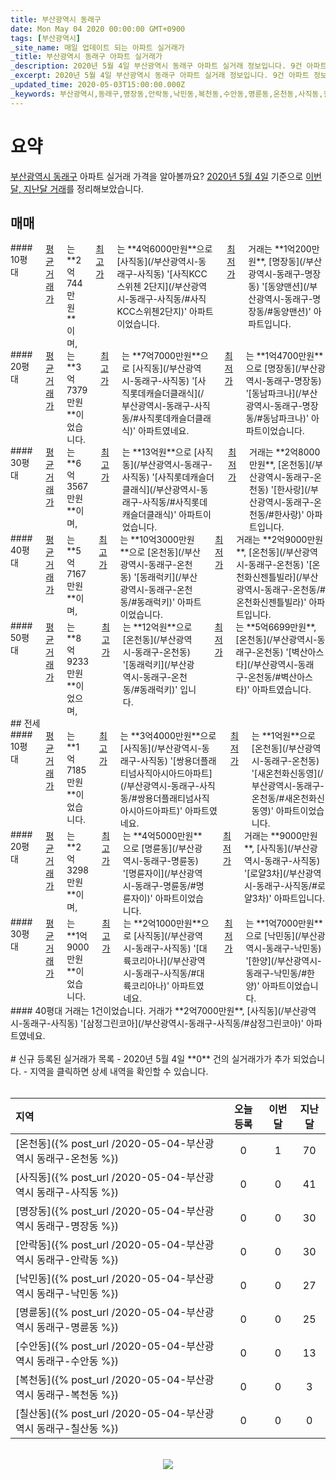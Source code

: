 ```yaml
---
title: 부산광역시 동래구
date: Mon May 04 2020 00:00:00 GMT+0900
tags: [부산광역시]
_site_name: 매일 업데이트 되는 아파트 실거래가
_title: 부산광역시 동래구 아파트 실거래가
_description: 2020년 5월 4일 부산광역시 동래구 아파트 실거래 정보입니다. 9건 아파트 정보가 있습니다.
_excerpt: 2020년 5월 4일 부산광역시 동래구 아파트 실거래 정보입니다. 9건 아파트 정보가 있습니다.
_updated_time: 2020-05-03T15:00:00.000Z
_keywords: 부산광역시,동래구,명장동,안락동,낙민동,복천동,수안동,명륜동,온천동,사직동,칠산동
---
```



# 요약
<ins>부산광역시 동래구</ins> 아파트 실거래 가격을 알아볼까요? <ins>2020년 5월 4일</ins> 기준으로 <ins>이번달, 지난달 거래</ins>를 정리해보았습니다.

## 매매
<div class="container">
<div class="six columns" markdown="1">
#### 10평대
<ins>평균 거래가</ins>는 **2억744만원**이며, <ins>최고가</ins>는 **4억6000만원**으로 [사직동](/부산광역시-동래구-사직동) '[사직KCC스위첸 2단지](/부산광역시-동래구-사직동/#사직KCC스위첸2단지)' 아파트이었습니다. <ins>최저가</ins> 거래는 **1억200만원**, [명장동](/부산광역시-동래구-명장동) '[동양맨션](/부산광역시-동래구-명장동/#동양맨션)' 아파트입니다.
</div>
<div class="six columns" markdown="1">
#### 20평대
<ins>평균 거래가</ins>는 **3억7379만원**이었습니다. <ins>최고가</ins>는 **7억7000만원**으로 [사직동](/부산광역시-동래구-사직동) '[사직롯데캐슬더클래식](/부산광역시-동래구-사직동/#사직롯데캐슬더클래식)' 아파트였네요. <ins>최저가</ins>는 **1억4700만원**으로 [명장동](/부산광역시-동래구-명장동) '[동남파크나](/부산광역시-동래구-명장동/#동남파크나)' 아파트이었습니다.
</div>
</div>
<div class="container">
<div class="six columns" markdown="1">
#### 30평대
<ins>평균 거래가</ins>는 **6억3567만원**이며, <ins>최고가</ins>는 **13억원**으로 [사직동](/부산광역시-동래구-사직동) '[사직롯데캐슬더클래식](/부산광역시-동래구-사직동/#사직롯데캐슬더클래식)' 아파트이었습니다. <ins>최저가</ins> 거래는 **2억8000만원**, [온천동](/부산광역시-동래구-온천동) '[한사랑](/부산광역시-동래구-온천동/#한사랑)' 아파트입니다.
</div>
<div class="six columns" markdown="1">
#### 40평대
<ins>평균 거래가</ins>는 **5억7167만원**이며, <ins>최고가</ins>는 **10억3000만원**으로 [온천동](/부산광역시-동래구-온천동) '[동래럭키](/부산광역시-동래구-온천동/#동래럭키)' 아파트이었습니다. <ins>최저가</ins> 거래는 **2억9000만원**, [온천동](/부산광역시-동래구-온천동) '[온천화신젠틀빌라](/부산광역시-동래구-온천동/#온천화신젠틀빌라)' 아파트입니다.
</div>
</div>
<div class="container">
<div class="twelve columns" markdown="1">
#### 50평대
<ins>평균 거래가</ins>는 **8억9233만원**이었으며, <ins>최고가</ins>는 **12억원**으로 [온천동](/부산광역시-동래구-온천동) '[동래럭키](/부산광역시-동래구-온천동/#동래럭키)' 입니다. <ins>최저가</ins>는 **5억6699만원**, [온천동](/부산광역시-동래구-온천동) '[벽산아스타](/부산광역시-동래구-온천동/#벽산아스타)' 아파트였습니다.
</div>
</div>
## 전세
<div class="container">
<div class="six columns" markdown="1">
#### 10평대
<ins>평균 거래가</ins>는 **1억7185만원**이었습니다. <ins>최고가</ins>는 **3억4000만원**으로 [사직동](/부산광역시-동래구-사직동) '[쌍용더플래티넘사직아시아드아파트](/부산광역시-동래구-사직동/#쌍용더플래티넘사직아시아드아파트)' 아파트였네요. <ins>최저가</ins>는 **1억원**으로 [온천동](/부산광역시-동래구-온천동) '[새온천화신동영](/부산광역시-동래구-온천동/#새온천화신동영)' 아파트이었습니다.
</div>
<div class="six columns" markdown="1">
#### 20평대
<ins>평균 거래가</ins>는 **2억3298만원**이며, <ins>최고가</ins>는 **4억5000만원**으로 [명륜동](/부산광역시-동래구-명륜동) '[명륜자이](/부산광역시-동래구-명륜동/#명륜자이)' 아파트이었습니다. <ins>최저가</ins> 거래는 **9000만원**, [사직동](/부산광역시-동래구-사직동) '[로얄3차](/부산광역시-동래구-사직동/#로얄3차)' 아파트입니다.
</div>
</div>
<div class="container">
<div class="six columns" markdown="1">
#### 30평대
<ins>평균 거래가</ins>는 **1억9000만원**이었습니다. <ins>최고가</ins>는 **2억1000만원**으로 [사직동](/부산광역시-동래구-사직동) '[대륙코리아나](/부산광역시-동래구-사직동/#대륙코리아나)' 아파트였네요. <ins>최저가</ins>는 **1억7000만원**으로 [낙민동](/부산광역시-동래구-낙민동) '[한양](/부산광역시-동래구-낙민동/#한양)' 아파트이었습니다.
</div>
<div class="six columns" markdown="1">
#### 40평대
거래는 1건이었습니다. 거래가 **2억7000만원**, [사직동](/부산광역시-동래구-사직동) '[삼정그린코아](/부산광역시-동래구-사직동/#삼정그린코아)' 아파트였네요.
</div>
</div>


<br>
# 신규 등록된 실거래가 목록
- 2020년 5월 4일 **0** 건의 실거래가가 추가 되었습니다.
- 지역을 클릭하면 상세 내역을 확인할 수 있습니다.
<br><br>

| 지역 | 오늘 등록 | 이번달 | 지난달 |
|:---|:---:|:---:|:---:|
| [온천동]({% post_url /2020-05-04-부산광역시 동래구-온천동 %}) | 0 | 1 | 70|
| [사직동]({% post_url /2020-05-04-부산광역시 동래구-사직동 %}) | 0 | 0 | 41|
| [명장동]({% post_url /2020-05-04-부산광역시 동래구-명장동 %}) | 0 | 0 | 30|
| [안락동]({% post_url /2020-05-04-부산광역시 동래구-안락동 %}) | 0 | 0 | 30|
| [낙민동]({% post_url /2020-05-04-부산광역시 동래구-낙민동 %}) | 0 | 0 | 27|
| [명륜동]({% post_url /2020-05-04-부산광역시 동래구-명륜동 %}) | 0 | 0 | 25|
| [수안동]({% post_url /2020-05-04-부산광역시 동래구-수안동 %}) | 0 | 0 | 13|
| [복천동]({% post_url /2020-05-04-부산광역시 동래구-복천동 %}) | 0 | 0 | 3|
| [칠산동]({% post_url /2020-05-04-부산광역시 동래구-칠산동 %}) | 0 | 0 | 0|

<p align="center"><br><img src="https://via.placeholder.com/700x120"><br></p>
